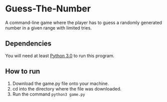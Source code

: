 # Guess-The-Number
A command-line game where the player has to guess a randomly generated number in a given range with limited tries.

## Dependencies
You will need at least [Python 3.0](https://www.python.org/downloads/) to run this program.

## How to run
1. Download the game.py file onto your machine.
2. cd into the directory where the file was downloaded.
3. Run the command `python3 game.py`